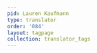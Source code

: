 ```yaml
---
pid: Lauren Kaufmann
type: translator
order: '084'
layout: tagpage
collection: translator_tags
---
```

